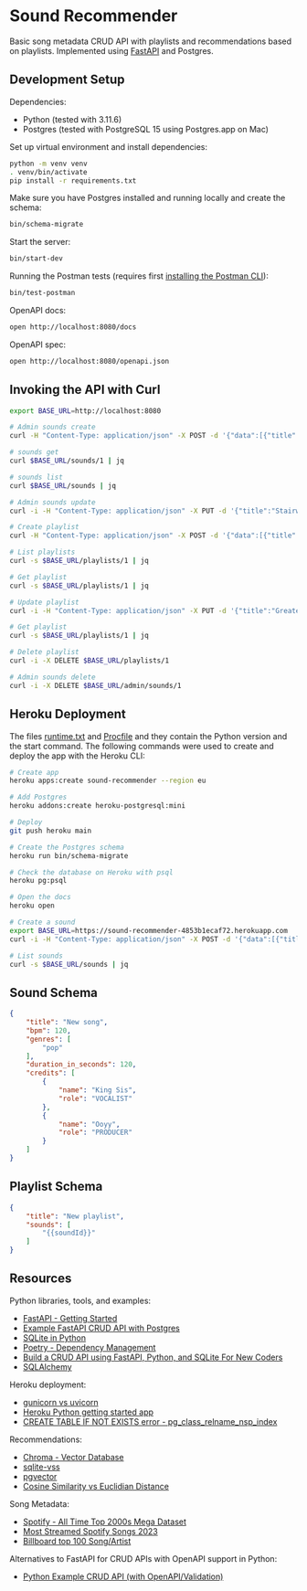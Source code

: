 # Sound Recommender

Basic song metadata CRUD API with playlists and recommendations based on playlists. Implemented using [FastAPI](https://fastapi.tiangolo.com) and Postgres.

## Development Setup

Dependencies:

* Python (tested with 3.11.6)
* Postgres (tested with PostgreSQL 15 using Postgres.app on Mac)

Set up virtual environment and install dependencies:

```sh
python -m venv venv
. venv/bin/activate
pip install -r requirements.txt
```

Make sure you have Postgres installed and running locally and create the schema:

```sh
bin/schema-migrate
```

Start the server:

```sh
bin/start-dev
```

Running the Postman tests (requires first [installing the Postman CLI](https://learning.postman.com/docs/postman-cli/postman-cli-installation/)):

```sh
bin/test-postman
```

OpenAPI docs:

```sh
open http://localhost:8080/docs
```

OpenAPI spec:

```sh
open http://localhost:8080/openapi.json
```

## Invoking the API with Curl

```sh
export BASE_URL=http://localhost:8080

# Admin sounds create
curl -H "Content-Type: application/json" -X POST -d '{"data":[{"title":"Stairway to Heaven","genres":["pop"],"credits":[{"name":"Led Zeppelin","role":"ARTIST"}]}]}' $BASE_URL/admin/sounds | jq

# sounds get
curl $BASE_URL/sounds/1 | jq

# sounds list
curl $BASE_URL/sounds | jq

# Admin sounds update
curl -i -H "Content-Type: application/json" -X PUT -d '{"title":"Stairway to Hell","genres":["death metal"],"credits":[{"name":"Jakob Marklund","role":"ARTIST"}]}' $BASE_URL/admin/sounds/1

# Create playlist
curl -H "Content-Type: application/json" -X POST -d '{"data":[{"title":"Greatest of all time", "sounds":[1]}]}' $BASE_URL/playlists

# List playlists
curl -s $BASE_URL/playlists/1 | jq

# Get playlist
curl -s $BASE_URL/playlists/1 | jq

# Update playlist
curl -i -H "Content-Type: application/json" -X PUT -d '{"title":"Greatest of all time!!!", "sounds":[1]}' $BASE_URL/playlists/1

# Get playlist
curl -s $BASE_URL/playlists/1 | jq

# Delete playlist
curl -i -X DELETE $BASE_URL/playlists/1

# Admin sounds delete
curl -i -X DELETE $BASE_URL/admin/sounds/1
```

## Heroku Deployment

The files [runtime.txt](runtime.txt) and [Procfile](Procfile) and they contain the Python version and the start command. The following commands were used to create and deploy the app with the Heroku CLI:

```sh
# Create app
heroku apps:create sound-recommender --region eu

# Add Postgres
heroku addons:create heroku-postgresql:mini

# Deploy
git push heroku main

# Create the Postgres schema
heroku run bin/schema-migrate

# Check the database on Heroku with psql
heroku pg:psql

# Open the docs
heroku open

# Create a sound
export BASE_URL=https://sound-recommender-4853b1ecaf72.herokuapp.com
curl -i -H "Content-Type: application/json" -X POST -d '{"data":[{"title":"Stairway to Heaven","genres":["pop"],"credits":[{"name":"Led Zeppelin","role":"ARTIST"}]}]}' $BASE_URL/admin/sounds

# List sounds
curl -s $BASE_URL/sounds | jq
```

## Sound Schema

```json
{
    "title": "New song",
    "bpm": 120,
    "genres": [
        "pop"
    ],
    "duration_in_seconds": 120,
    "credits": [
        {
            "name": "King Sis",
            "role": "VOCALIST"
        },
        {
            "name": "Ooyy",
            "role": "PRODUCER"
        }
    ]
}
```

## Playlist Schema

```json
{
    "title": "New playlist",
    "sounds": [
        "{{soundId}}"
    ]
}
```

## Resources

Python libraries, tools, and examples:

* [FastAPI - Getting Started](https://fastapi.tiangolo.com/#installation)
* [Example FastAPI CRUD API with Postgres](https://github.com/jeremyleonardo/books-crud-fastapi)
* [SQLite in Python](https://docs.python.org/3.11/library/sqlite3.html)
* [Poetry - Dependency Management](https://python-poetry.org)
* [Build a CRUD API using FastAPI, Python, and SQLite For New Coders](https://blog.stackademic.com/how-to-build-a-crud-api-using-fastapi-python-sqlite-for-new-coders-2d056333ea20)
* [SQLAlchemy](https://www.sqlalchemy.org/)

Heroku deployment:

* [gunicorn vs uvicorn](https://stackoverflow.com/questions/59391560/how-to-run-uvicorn-in-heroku)
* [Heroku Python getting started app](https://github.com/heroku/python-getting-started)
* [CREATE TABLE IF NOT EXISTS error - pg_class_relname_nsp_index](https://stackoverflow.com/questions/74261789/postgres-create-table-if-not-exists-%E2%87%92-23505)


Recommendations:

* [Chroma - Vector Database](https://github.com/chroma-core/chroma)
* [sqlite-vss](https://github.com/asg017/sqlite-vss)
* [pgvector](https://github.com/pgvector/pgvector)
* [Cosine Similarity vs Euclidian Distance](https://www.linkedin.com/pulse/similarity-measures-data-science-euclidean-distance-cosine-wynn#:~:text=Cosine%20similarity%20is%20generally%20preferred,of%20them%20vary%20by%20length.)

Song Metadata:

* [Spotify - All Time Top 2000s Mega Dataset](https://www.kaggle.com/datasets/iamsumat/spotify-top-2000s-mega-dataset)
* [Most Streamed Spotify Songs 2023](https://www.kaggle.com/datasets/nelgiriyewithana/top-spotify-songs-2023)
* [Billboard top 100 Song/Artist](https://www.kaggle.com/datasets/dhruvildave/billboard-the-hot-100-songs/data)

Alternatives to FastAPI for CRUD APIs with OpenAPI support in Python:

* [Python Example CRUD API (with OpenAPI/Validation)](https://github.com/peter/python-content-api)
